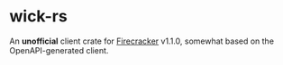 # wick-rs

An **unofficial** client crate for [Firecracker](https://github.com/firecracker-microvm/firecracker)
v1.1.0, somewhat based on the OpenAPI-generated client.

